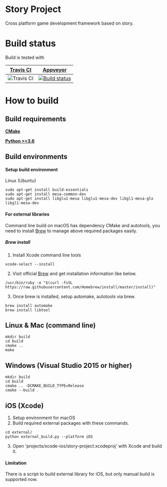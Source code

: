 Story Project
===
Cross platform game development framework based on story.


Build status
===
Build is tested with 

| [Travis CI](https://travis-ci.org/lovewinds/story-project "Travis CI") | [Appveyor](https://ci.appveyor.com/project/lovewinds/story-project "Appveyor") |
| ------------------------------------------------------------ | ------------------------------------------------------------ |
| ![Travis CI](https://travis-ci.org/lovewinds/story-project.svg?branch=test) | [![Build status](https://ci.appveyor.com/api/projects/status/v0mlftorv3a5kmb6?svg=true)](https://ci.appveyor.com/project/lovewinds/story-project) |



How to build
===

Build requirements
---
**[CMake](https://cmake.org/ "CMake")**

**[Python >=3.6](https://www.python.org/ "Python >=3.6")**

Build environments
---

#### Setup build environment
Linux (Ubuntu)
```
sudo apt-get install build-essentials
sudo apt-get install mesa-common-dev
sudo apt-get install libglu1-mesa libglu1-mesa-dev libgl1-mesa-glx libgl1-mesa-dev
```

#### For external libraries


Command line build on macOS has dependency CMake and autotools,
you need to install [Brew](https://brew.sh/ "Brew") to manage above required packages easily.

##### Brew install #####
1. Install Xcode command line tools
```
xcode-select --install
```

2. Visit official [Brew](https://brew.sh "Brew") and get installation information like below.
```
/usr/bin/ruby -e "$(curl -fsSL https://raw.githubusercontent.com/Homebrew/install/master/install)"
```

3. Once brew is installed, setup automake, autotools via brew.
```
brew install automake
brew install libtool
```


Linux & Mac (command line)
---

```
mkdir build
cd build
cmake ..
make
```

Windows (Visual Studio 2015 or higher)
---

```
mkdir build
cd build
cmake .. -DCMAKE_BUILD_TYPE=Release
cmake --build .
```

iOS (Xcode)
---
1. Setup environment for macOS
2. Build required external packages with these commands.
```
cd external/
python external_build.py --platform iOS
```
3. Open 'projects/xcode-ios/story-project.xcodeproj' with Xcode and build it.


#### Limitation
There is a script to build external library for iOS, but only manual build is supported now.
